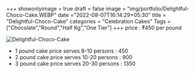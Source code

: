 +++
showonlyimage = true
draft = false
image = "img/portfolio/Delightful-Choco-Cake.WEBP"
date ="2022-08-07T16:14:29+05:30"
title = "Delightful-Choco-Cake"
categories = "Celebration Cakes"
Tags = ["Chocolate","Round","Half Kg","One Tier"]
+++
price : ₹450 per pound
<!--more-->
![Delightful-Choco-Cake](/img/portfolio/Delightful-Choco-Cake.WEBP)
* 1 pound cake price serves 8-10 persons : 450
* 2 pound cake price serves 10-20 persons : 900
* 3 pound cake price serves 20-30 persons : 1350
